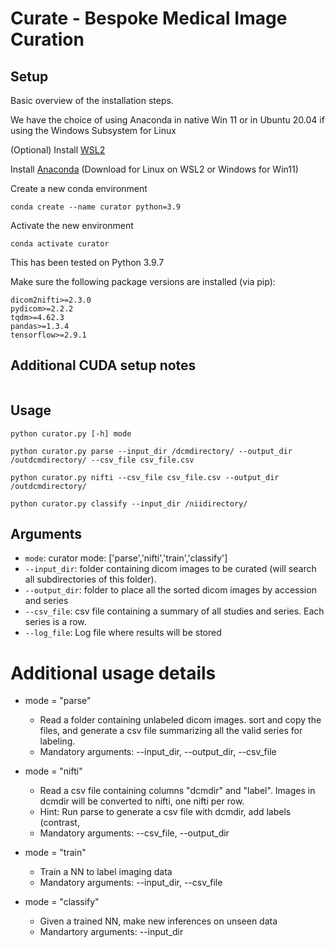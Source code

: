 # Curate - Bespoke Medical Image Curation

## Setup

Basic overview of the installation steps.

We have the choice of using Anaconda in native Win 11 or in Ubuntu 20.04 if using the Windows Subsystem for Linux

(Optional) Install [WSL2](https://docs.nvidia.com/cuda/wsl-user-guide/index.html)

Install [Anaconda](https://www.anaconda.com/) (Download for Linux on WSL2 or Windows for Win11)

Create a new conda environment
```
conda create --name curator python=3.9
```

Activate the new environment
```
conda activate curator
```

This has been tested on Python 3.9.7

Make sure the following package versions are installed (via pip):
```
dicom2nifti>=2.3.0
pydicom>=2.2.2
tqdm>=4.62.3
pandas>=1.3.4
tensorflow>=2.9.1
```

## Additional CUDA setup notes

```
```

## Usage

```
python curator.py [-h] mode

python curator.py parse --input_dir /dcmdirectory/ --output_dir /outdcmdirectory/ --csv_file csv_file.csv

python curator.py nifti --csv_file csv_file.csv --output_dir /outdcmdirectory/

python curator.py classify --input_dir /niidirectory/

```

## Arguments

* `mode`: curator mode: ['parse','nifti','train','classify']
* `--input_dir`: folder containing dicom images to be curated (will search all subdirectories of this folder).
* `--output_dir`: folder to place all the sorted dicom images by accession and series
* `--csv_file`: csv file containing a summary of all studies and series. Each series is a row.
* `--log_file`: Log file where results will be stored

# Additional usage details 

* mode = "parse"
    * Read a folder containing unlabeled dicom images. sort and copy the files, and generate a csv file summarizing all the valid series for labeling.
    * Mandatory arguments: --input_dir, --output_dir, --csv_file

* mode = "nifti"
    * Read a csv file containing columns "dcmdir" and "label". Images in dcmdir will be converted to nifti, one nifti per row.
    * Hint: Run parse to generate a csv file with dcmdir, add labels (contrast, 
    * Mandatory arguments: --csv_file, --output_dir

* mode = "train"
    * Train a NN to label imaging data
    * Mandatory arguments: --input_dir, --csv_file

* mode = "classify"
    * Given a trained NN, make new inferences on unseen data
    * Mandartory arguments: --input_dir
